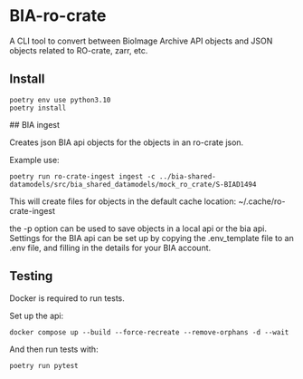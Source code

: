 # BIA-ro-crate
A CLI tool to convert between BioImage Archive API objects and JSON objects related to RO-crate, zarr, etc.


## Install
```
poetry env use python3.10
poetry install
```

## BIA ingest 

Creates json BIA api objects for the objects in an ro-crate json.

Example use:

```
poetry run ro-crate-ingest ingest -c ../bia-shared-datamodels/src/bia_shared_datamodels/mock_ro_crate/S-BIAD1494
```

This will create files for objects in the default cache location: ~/.cache/ro-crate-ingest


the -p option can be used to save objects in a local api or the bia api. Settings for the BIA api can be set up by copying the .env_template file to an .env file, and filling in the details for your BIA account.


## Testing

Docker is required to run tests. 

Set up the api:

    docker compose up --build --force-recreate --remove-orphans -d --wait

And then run tests with:

    poetry run pytest
